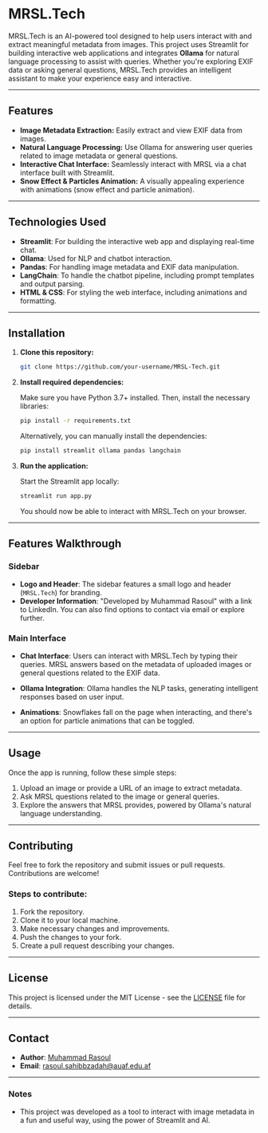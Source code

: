 # MRSL.Tech

MRSL.Tech is an AI-powered tool designed to help users interact with and extract meaningful metadata from images. This project uses Streamlit for building interactive web applications and integrates **Ollama** for natural language processing to assist with queries. Whether you're exploring EXIF data or asking general questions, MRSL.Tech provides an intelligent assistant to make your experience easy and interactive.

---

## Features

- **Image Metadata Extraction:** Easily extract and view EXIF data from images.
- **Natural Language Processing:** Use Ollama for answering user queries related to image metadata or general questions.
- **Interactive Chat Interface:** Seamlessly interact with MRSL via a chat interface built with Streamlit.
- **Snow Effect & Particles Animation:** A visually appealing experience with animations (snow effect and particle animation).

---

## Technologies Used

- **Streamlit**: For building the interactive web app and displaying real-time chat.
- **Ollama**: Used for NLP and chatbot interaction.
- **Pandas**: For handling image metadata and EXIF data manipulation.
- **LangChain**: To handle the chatbot pipeline, including prompt templates and output parsing.
- **HTML & CSS**: For styling the web interface, including animations and formatting.

---

## Installation

1. **Clone this repository:**

   ```bash
   git clone https://github.com/your-username/MRSL-Tech.git
   ```

2. **Install required dependencies:**

   Make sure you have Python 3.7+ installed. Then, install the necessary libraries:

   ```bash
   pip install -r requirements.txt
   ```

   Alternatively, you can manually install the dependencies:

   ```bash
   pip install streamlit ollama pandas langchain
   ```

3. **Run the application:**

   Start the Streamlit app locally:

   ```bash
   streamlit run app.py
   ```

   You should now be able to interact with MRSL.Tech on your browser.

---

## Features Walkthrough

### Sidebar

- **Logo and Header**: The sidebar features a small logo and header (`MRSL.Tech`) for branding.
- **Developer Information**: "Developed by Muhammad Rasoul" with a link to LinkedIn. You can also find options to contact via email or explore further.
  
### Main Interface

- **Chat Interface**: Users can interact with MRSL.Tech by typing their queries. MRSL answers based on the metadata of uploaded images or general questions related to the EXIF data.

- **Ollama Integration**: Ollama handles the NLP tasks, generating intelligent responses based on user input.

- **Animations**: Snowflakes fall on the page when interacting, and there's an option for particle animations that can be toggled.

---

## Usage

Once the app is running, follow these simple steps:

1. Upload an image or provide a URL of an image to extract metadata.
2. Ask MRSL questions related to the image or general queries.
3. Explore the answers that MRSL provides, powered by Ollama's natural language understanding.

---

## Contributing

Feel free to fork the repository and submit issues or pull requests. Contributions are welcome!

### Steps to contribute:

1. Fork the repository.
2. Clone it to your local machine.
3. Make necessary changes and improvements.
4. Push the changes to your fork.
5. Create a pull request describing your changes.

---

## License

This project is licensed under the MIT License - see the [LICENSE](LICENSE) file for details.

---

## Contact

- **Author**: [Muhammad Rasoul](http://www.linkedin.com/in/muhammad-rasoul-sahibzadah-b97a47218/)
- **Email**: rasoul.sahibbzadah@auaf.edu.af

--- 

### Notes

- This project was developed as a tool to interact with image metadata in a fun and useful way, using the power of Streamlit and AI.

